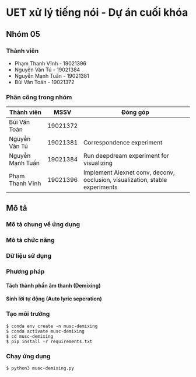 # UET xử lý tiếng nói - Dự án cuối khóa
## Nhóm 05
### Thành viên
- Phạm Thanh Vĩnh - 19021396
- Nguyễn Văn Tú - 19021384
- Nguyễn Mạnh Tuấn - 19021381
- Bùi Văn Toán - 19021372

### Phân công trong nhóm
| Thành viên       | MSSV     | Đóng góp                                                                      |
|------------------|----------|-------------------------------------------------------------------------------|
| Bùi Văn Toán     | 19021372 |                                                                               |
| Nguyễn Văn Tú    | 19021381 | Correspondence experiment                                                     |
| Nguyễn Mạnh Tuấn | 19021384 | Run deepdream experiment for visualizing                                      |
| Phạm Thanh Vĩnh  | 19021396 | Implement Alexnet conv, deconv, occlusion, visualization, stable experiments  |
## Mô tả
### Mô tả chung về ứng dụng
### Mô tả chức năng
### Dữ liệu sử dụng
### Phương pháp
#### Tách thành phần âm thanh (Demixing)
#### Sinh lời tự động (Auto lyric seperation)
### Tạo môi trường
```console
$ conda env create -n musc-demixing
$ conda activate musc-demixing
$ cd musc-demixing
$ pip install -r requirements.txt
```
### Chạy ứng dụng
```console
$ python3 musc-demixing.py
```
